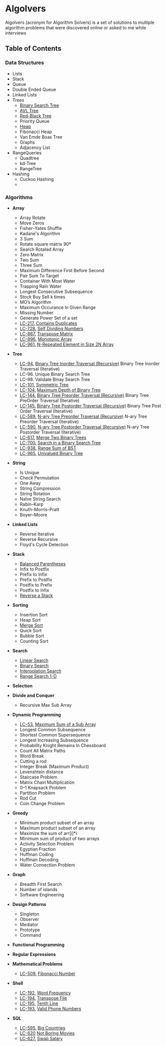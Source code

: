 # Algolvers

Algolvers (acronym for Algorithm Solvers) is a set of solutions to multiple algorithm problems that were discovered online or asked to me while interviews

## Table of Contents

### **Data Structures**

- Lists
- Stack
- Queue
- Double Ended Queue
- Linked Lists
- Trees
  - [Binary Search Tree](./data-structures/tree/bst/)
  - [AVL Tree](./data-structures/tree/avl/)
  - [Red-Black Tree](./data-structures/tree/red=black-tree/)
  - Priority Queue
  - [Heap](./data-structures/heap/)
  - Fibonacci Heap
  - Van Emde Boas Tree
  - Graphs
  - Adjacency List
- RangeQueries
  - Quadtree
  - kd-Tree
  - RangeTree
- Hashing
  - Cuckoo Hashing 
  - 

### **Algorithms**
  
- **Array**
  - Array Rotate
  - Move Zeros
  - Fisher–Yates Shuffle
  - Kadane's Algorithm
  - 3 Sum
  - Rotate square matrix 90º
  - Search Rotated Array
  - Zero Matrix
  - Two Sum
  - Three Sum
  - Maximum Difference First Before Second
  - Pair Sum To Target
  - Container With Most Water
  - Trapping Rain Water
  - Longest Consecutive Subsequence
  - Stock Buy Sell k times
  - MO’s Algorithm
  - Maximum Occurance In Given Range
  - Missing Number
  - Generate Power Set of a set
  - [LC-217.](https://leetcode.com/problems/contains-duplicate/) [Contains Duplicates](./array/containsduplicate.js)
  - [LC-728.](https://leetcode.com/problems/self-dividing-numbers/) [Self Dividing Numbers](./array/selfdividingnumber.cpp)
  - [LC-867.](https://leetcode.com/problems/transpose-matrix/) [Transpose Matrix](./matrices/transpose.cpp)
  - [LC-896.](https://leetcode.com/problems/monotonic-array/) [Monotonic Array](./array/monotonic.cpp)
  - [LC-961.](https://leetcode.com/problems/n-repeated-element-in-size-2n-array/) [N-Repeated Element in Size 2N Array](./array/n-repeatedelem.cpp)

- **Tree**
  - [LC-94.](https://leetcode.com/problems/binary-tree-inorder-traversal/) [Binary Tree Inorder Traversal (Recursive)](./tree/binary%20tree/inordertraversal.js) Binary Tree Inorder Traversal (Iterative) 
  - LC-96. Unique Binary Search Tree
  - LC-98. Validate Binay Search Tree
  - [LC-101.](https://leetcode.com/problems/symmetric-tree/) [Symmetric Tree](./tree/binary%20tree/symmetric-tree.cpp)
  - [LC-104.](https://leetcode.com/problems/maximum-depth-of-binary-tree/) [Maximum Depth of Binary Tree](./tree/binary%20tree/maxdepth-tree.js)
  - [LC-144.](https://leetcode.com/problems/binary-tree-preorder-traversal/) [Binary Tree Preorder Traversal (Recursive)](./tree/binary%20tree/preordertraversal.js) Binary Tree PreOrder Traversal (Iterative)
  - [LC-145.](https://leetcode.com/problems/binary-tree-postorder-traversal/) [Binary Tree Postorder Traversal (Recursive)](./tree/binary%20tree/postordertraversal.js) Binary Tree Post Order Traversal (Iterative)
  - [LC-589.](https://leetcode.com/problems/n-ary-tree-preorder-traversal/) [N-ary Tree Preorder Traversal (Recursive)](./tree/n-ary%20tree/preordertraversal.js) N-ary Tree Preorder Traversal (Iterative)
  - [LC-590.](https://leetcode.com/problems/n-ary-tree-postorder-traversal/) [N-ary Tree Postorder Traversal (Recursive)](./tree/n-ary%20tree/preordertraversal.js) N-ary Tree Postorder Traversal (Iterative)
  - [LC-617.](https://leetcode.com/problems/merge-two-binary-trees/) [Merge Two Binary Trees](./tree/binary%20tree/symmetric-tree.cpp)
  - [LC-700.](https://leetcode.com/problems/search-in-a-binary-search-tree/) [Search in a Binary Search Tree](./tree/binary%20tree/binary%20search%20tree/searchinvst.cpp)
  - [LC-938.](https://leetcode.com/problems/range-sum-of-bst/) [Range Sum of BST](./tree/binary%20search%20tree/rangesumofbst.cpp)
  - [LC-965.](https://leetcode.com/problems/univalued-binary-tree/) [Univalued Binary Tree](./tree/binary%20tree/univalued-tree.cpp)

- **String**
  - Is Unique
  - Check Permutation
  - One Away
  - String Compression
  - String Rotation
  - Naïve String Search
  - Rabin–Karp
  - Knuth–Morris–Pratt
  - Boyer–Moore

- **Linked Lists**
  - Reverse Iterative
  - Reverse Recursive
  - Floyd's Cycle Detection

- **Stack**
  - [Balanced Parentheses](./stack/balanced_parenthesis.cpp)
  - Infix to Postfix
  - Prefix to Infix
  - Prefix to Postfix
  - Postfix to Prefix
  - Postfix to Infix
  - [Reverse a Stack](./stack/reverse.cpp)

- **Sorting**
  - Insertion Sort
  - Heap Sort
  - [Merge Sort](./sorting/mergesort.cpp)
  - Quick Sort
  - Bubble Sort
  - Counting Sort

- **Search**
  - [Linear Search](./search/linearsearch.cpp)
  - [Binary Search](./search/binarysearch.cpp)
  - [Interpolation Search](./search/interpolationsearch.cpp)
  - [Range Search 1-D](./search/rangesearch.cpp)

- **Selection**

- **Divide and Conquer**
  - Recursive Max Sub Array

- **Dynamic Programming**
  - [LC-53.](https://leetcode.com/problems/?search=53) [Maximum Sum of a Sub Array](./array/subrangemaxsum.cpp)
  - Longest Common Subsequence
  - Shortest Common Supersequence
  - Longest Increasing Subsequence
  - Probability Knight Remains In Chessboard
  - Count All Matrix Paths
  - Word Break
  - Cutting a rod
  - Integer Break (Maximum Product)
  - Levenshtein distance
  - Staircase Problem
  - Matrix Chain Multiplication
  - 0–1 Knapsack Problem
  - Partition Problem
  - Rod Cut
  - Coin Change Problem

- **Greedy**
  - Minimum product subset of an array
  - Maximum product subset of an array
  - Maximize the sum of arr[i]*i
  - Minimum sum of product of two arrays
  - Activity Selection Problem
  - Egyptian Fraction
  - Huffman Coding
  - Huffman Decoding
  - Water Connection Problem

- **Graph**
  - Breadth First Search
  - Number of islands
  - Software Engineering

- **Design Patterns**
  - Singleton
  - Observer
  - Mediator
  - Prototype
  - Command

- **Functional Programming**

- **Regular Expressions**

- **Mathematical Problems**
  - [LC-509.](https://leetcode.com/problems/fibonacci-number/) [Fibonacci Number](./math/fibonaccinumber.cpp)

- **Shell**
  - [LC-192.](https://leetcode.com/problems/word-frequency/) [Word Frequency](./shell/wordfrequency.sh) 
  - [LC-194.](https://leetcode.com/problems/transpose-file) [Transpose File](./shell/transpose-file)
  - [LC-195.](https://leetcode.com/problems/tenth-line) [Tenth Line](./shell/tenthline.sh)
  - [LC-193.](https://leetcode.com/problems/valid-phone-numbers/) [Valid Phone Numbers](./shell/validphonenumber.sh)

- **SQL**
  - [LC-595.](https://leetcode.com/problems/big-countries) [Big Countries](./sql/bigcountries.sql)
  - [LC-620](https://leetcode.com/problems/not-boring-movies/) [Not Boring Movies](./sql/notboringmovies.sql)
  - [LC-627.](https://leetcode.com/problems/swap-salary/) [Swap Salary](./sql/swapsalary.sql)
